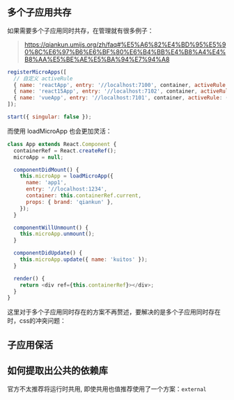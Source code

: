 ## 多个子应用共存

如果需要多个子应用同时共存，在管理就有很多例子：

> https://qiankun.umijs.org/zh/faq#%E5%A6%82%E4%BD%95%E5%90%8C%E6%97%B6%E6%BF%80%E6%B4%BB%E4%B8%A4%E4%B8%AA%E5%BE%AE%E5%BA%94%E7%94%A8

```js
registerMicroApps([
  // 自定义 activeRule
  { name: 'reactApp', entry: '//localhost:7100', container, activeRule: () => isReactApp() },
  { name: 'react15App', entry: '//localhost:7102', container, activeRule: () => isReactApp() },
  { name: 'vueApp', entry: '//localhost:7101', container, activeRule: () => isVueApp() },
]);

start({ singular: false });
```

而使用 loadMicroApp 也会更加灵活：

```js
class App extends React.Component {
  containerRef = React.createRef();
  microApp = null;

  componentDidMount() {
    this.microApp = loadMicroApp({
      name: 'app1',
      entry: '//localhost:1234',
      container: this.containerRef.current,
      props: { brand: 'qiankun' },
    });
  }

  componentWillUnmount() {
    this.microApp.unmount();
  }

  componentDidUpdate() {
    this.microApp.update({ name: 'kuitos' });
  }

  render() {
    return <div ref={this.containerRef}></div>;
  }
}
```

这里对于多个子应用同时存在的方案不再赘述，要解决的是多个子应用同时存在时，css的冲突问题：





## 子应用保活



## 如何提取出公共的依赖库

官方不太推荐将运行时共用, 即使共用也值推荐使用了一个方案：`external`
